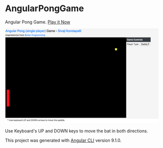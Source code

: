 # AngularPongGame

Angular Pong Game. [Play it Now](https://sivajik.github.io/angular-pong-game/)

![Image description](game.png)

Use Keyboard's UP and DOWN keys to move the bat in both directions. 

This project was generated with [Angular CLI](https://github.com/angular/angular-cli) version 9.1.0.
